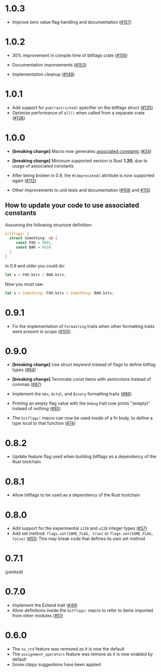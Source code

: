 # 1.0.3

- Improve zero value flag handling and documentation ([#157])

[#157]: https://github.com/rust-lang-nursery/bitflags/pull/157

# 1.0.2

- 30% improvement in compile time of bitflags crate ([#156])

- Documentation improvements ([#153])

- Implementation cleanup ([#149])

[#156]: https://github.com/rust-lang-nursery/bitflags/pull/156
[#153]: https://github.com/rust-lang-nursery/bitflags/pull/153
[#149]: https://github.com/rust-lang-nursery/bitflags/pull/149

# 1.0.1
- Add support for `pub(restricted)` specifier on the bitflags struct ([#135])
- Optimize performance of `all()` when called from a separate crate ([#136])

[#135]: https://github.com/rust-lang-nursery/bitflags/pull/135
[#136]: https://github.com/rust-lang-nursery/bitflags/pull/136

# 1.0.0
- **[breaking change]** Macro now generates [associated constants](https://doc.rust-lang.org/reference/items.html#associated-constants) ([#24])

- **[breaking change]** Minimum supported version is Rust **1.20**, due to usage of associated constants

- After being broken in 0.9, the `#[deprecated]` attribute is now supported again ([#112])

- Other improvements to unit tests and documentation ([#106] and [#115])

[#24]: https://github.com/rust-lang-nursery/bitflags/pull/24
[#106]: https://github.com/rust-lang-nursery/bitflags/pull/106
[#112]: https://github.com/rust-lang-nursery/bitflags/pull/112
[#115]: https://github.com/rust-lang-nursery/bitflags/pull/115

## How to update your code to use associated constants
Assuming the following structure definition:
```rust
bitflags! {
  struct Something: u8 {
     const FOO = 0b01,
     const BAR = 0b10
  }
}
```
In 0.9 and older you could do:
```rust
let x = FOO.bits | BAR.bits;
```
Now you must use:
```rust
let x = Something::FOO.bits | Something::BAR.bits;
```

# 0.9.1
- Fix the implementation of `Formatting` traits when other formatting traits were present in scope ([#105])

[#105]: https://github.com/rust-lang-nursery/bitflags/pull/105

# 0.9.0
- **[breaking change]** Use struct keyword instead of flags to define bitflag types ([#84])

- **[breaking change]** Terminate const items with semicolons instead of commas ([#87])

- Implement the `Hex`, `Octal`, and `Binary` formatting traits ([#86])

- Printing an empty flag value with the `Debug` trait now prints "(empty)" instead of nothing ([#85])

- The `bitflags!` macro can now be used inside of a fn body, to define a type local to that function ([#74])

[#74]: https://github.com/rust-lang-nursery/bitflags/pull/74
[#84]: https://github.com/rust-lang-nursery/bitflags/pull/84
[#85]: https://github.com/rust-lang-nursery/bitflags/pull/85
[#86]: https://github.com/rust-lang-nursery/bitflags/pull/86
[#87]: https://github.com/rust-lang-nursery/bitflags/pull/87

# 0.8.2
- Update feature flag used when building bitflags as a dependency of the Rust toolchain

# 0.8.1
- Allow bitflags to be used as a dependency of the Rust toolchain

# 0.8.0
- Add support for the experimental `i128` and `u128` integer types ([#57])
- Add set method: `flags.set(SOME_FLAG, true)` or `flags.set(SOME_FLAG, false)` ([#55])
  This may break code that defines its own set method

[#55]: https://github.com/rust-lang-nursery/bitflags/pull/55
[#57]: https://github.com/rust-lang-nursery/bitflags/pull/57

# 0.7.1
*(yanked)*

# 0.7.0
- Implement the Extend trait ([#49])
- Allow definitions inside the `bitflags!` macro to refer to items imported from other modules ([#51])

[#49]: https://github.com/rust-lang-nursery/bitflags/pull/49
[#51]: https://github.com/rust-lang-nursery/bitflags/pull/51

# 0.6.0
- The `no_std` feature was removed as it is now the default
- The `assignment_operators` feature was remove as it is now enabled by default
- Some clippy suggestions have been applied
